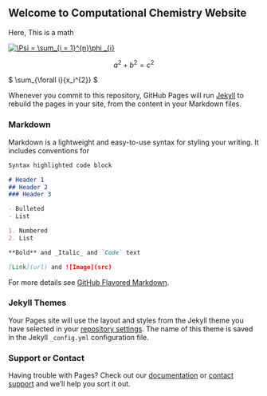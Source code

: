 ## Welcome to Computational Chemistry Website

Here, 
This is a math

<a href="https://www.codecogs.com/eqnedit.php?latex=\Psi&space;=&space;\sum_{i&space;=&space;1}^{n}\phi&space;_{i}" target="_blank"><img src="https://latex.codecogs.com/gif.latex?\Psi&space;=&space;\sum_{i&space;=&space;1}^{n}\phi&space;_{i}" title="\Psi = \sum_{i = 1}^{n}\phi _{i}" /></a>


```math
a^2+b^2=c^2
```

$ \sum_{\forall i}{x_i^{2}} $


Whenever you commit to this repository, GitHub Pages will run [Jekyll](https://jekyllrb.com/) to rebuild the pages in your site, from the content in your Markdown files.

### Markdown

Markdown is a lightweight and easy-to-use syntax for styling your writing. It includes conventions for

```markdown
Syntax highlighted code block

# Header 1
## Header 2
### Header 3

- Bulleted
- List

1. Numbered
2. List

**Bold** and _Italic_ and `Code` text

[Link](url) and ![Image](src)
```

For more details see [GitHub Flavored Markdown](https://guides.github.com/features/mastering-markdown/).

### Jekyll Themes

Your Pages site will use the layout and styles from the Jekyll theme you have selected in your [repository settings](https://github.com/mirzanejad/compchem/settings). The name of this theme is saved in the Jekyll `_config.yml` configuration file.

### Support or Contact

Having trouble with Pages? Check out our [documentation](https://docs.github.com/categories/github-pages-basics/) or [contact support](https://support.github.com/contact) and we’ll help you sort it out.
